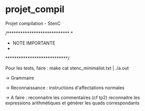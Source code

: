 projet_compil
=============

Projet compilation - StenC


/****************************
 * 
 * 	NOTE IMPORTANTE
 * 
****************************/

Pour les tests, faire :
make 
cat stenc_minimalist.txt | ./a.out





-> Grammaire

-> Reconnaissance : instructions d'affectations normales

-> A faire : 
	reconnaitre les commentaires (cf tp2)
	reconnaitre les expressions arithmétiques et générer les quads correspondants